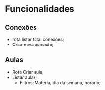 # Funcionalidades 

## Conexões 

- rota listar total conexões;
- Criar nova conexão;

## Aulas
- Rota Criar aula;
- Listar aulas;
  - Filtros: Materia, dia da semana, horario;